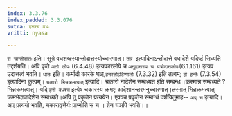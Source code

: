 ```yaml
---
index: 3.3.76
index_padded: 3.3.076
sutra: हनश्च वधः
vritti: nyasa

---
```

`स चान्तोदात्तः` इति। सूत्रे वधशब्दस्यान्तोदात्तस्योच्चारणात्। `तत्र `इत्यादिनाऽन्तोदात्ते वधादेशे यदिष्टं सिध्यति तद्दर्शयति। अपि कृते `अतो लोपः` (6.4.48) इत्यकारलोपे च `अनुदात्तस्य च यत्रोदात्तलोपः`(6.1.161) इत्यप उदात्तत्वं भवति। `धातः` इति। कर्मादौ कारके घञ्,`हनस्तोऽटिण्णलोः` (7.3.32) इति तत्वम्; `हो हन्तेः` (7.3.54) इत्यादिना कुत्वम्। `चकारो भिन्नक्रमत्वात्` इत्यादि। चकारो नादेशेन सम्बध्यत इति सम्बन्धः।कस्मान्न सम्बध्यते ? भिन्नक्रमत्वात्। यदि `हनो वधश्च` इत्येष चकारस्य क्रमः; आदेशानन्तरमनुच्चारणात्।तस्मात् भिन्नक्रमत्वात् क्रमभेदान्नादेशेन सम्बध्यते।अपि तु प्रकृतेन प्रत्ययेन। एवञ्च प्रकृतेन सम्बन्धं दर्शयितुमाह-- `अप् च` इत्यादि। अप् प्रत्ययो भवति, चकारावृत्तेर्यः प्राप्नोति स च । तेन घञपि भवति।।